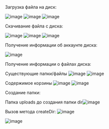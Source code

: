 Загрузка файла на диск:

![image](https://github.com/Atointhe/Project-api/assets/119871255/3e549e94-90b1-4381-9efc-7f3f88eb03d0)
![image](https://github.com/Atointhe/Project-api/assets/119871255/d7941660-4fc0-464b-82db-99c4bd2df8d6)
![image](https://github.com/Atointhe/Project-api/assets/119871255/5ed917f4-1fe8-4f2a-a62d-082f12dc8c2e)

Скачивание файла с диска:

![image](https://github.com/Atointhe/Project-api/assets/119871255/b7e8de27-35c4-4763-9466-c0343de2e100)
![image](https://github.com/Atointhe/Project-api/assets/119871255/ace14d7a-e431-4a2b-a2ff-aef828419f38)
![image](https://github.com/Atointhe/Project-api/assets/119871255/ede7091a-d3eb-49f7-ba2e-271d2955f717)

Получение информации об аккаунте диска:

![image](https://github.com/Atointhe/Project-api/assets/119871255/bcda994e-ca00-4064-a635-1a466e195607)

Получение информации о файлах диска:

Существующие папки/файлы
![image](https://github.com/Atointhe/Project-api/assets/119871255/c1021d7a-cf49-4330-b17e-d4e901abbb18)
![image](https://github.com/Atointhe/Project-api/assets/119871255/2c12041a-feff-4142-b2e9-5babf5a5b6c9)

Содержимое корзины
![image](https://github.com/Atointhe/Project-api/assets/119871255/8feb9a31-a4b3-469b-aa47-2ff61c242625)
![image](https://github.com/Atointhe/Project-api/assets/119871255/99193be4-5f82-42fe-acf1-22dd984e06b2)

Создание папки:

Папка uploads до создания папки dir![image](https://github.com/Atointhe/Project-api/assets/119871255/75a565c8-ca33-44af-b9b0-be500cf08403)

Вызов метода createDir: ![image](https://github.com/Atointhe/Project-api/assets/119871255/5a4ab456-bc5a-4972-813e-d54df5233856)

![image](https://github.com/Atointhe/Project-api/assets/119871255/b9fa0e8e-d23a-4b27-a230-d772521f2029)












